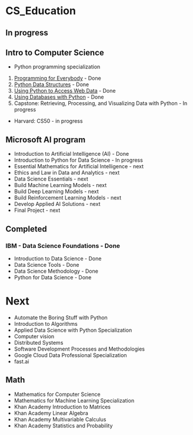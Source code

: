 # CS_Education

## In progress

## Intro to Computer Science
- Python programming specialization
1. [Programming for Everybody](https://github.com/Refugee-Studio/Education/tree/master/University%20of%20Michigan/Python/1.%20Programming%20for%20Everybody) - Done
2. [Python Data Structures](https://github.com/Refugee-Studio/Education/tree/master/University%20of%20Michigan/Python/2.%20Python%20Data%20Structures) - Done
3. [Using Python to Access Web Data](https://github.com/Refugee-Studio/Education/tree/master/University%20of%20Michigan/Python/3.%20Using%20Python%20to%20Access%20Web%20Data) - Done
4. [Using Databases with Python](https://github.com/Refugee-Studio/Education/tree/master/University%20of%20Michigan/Python/4.%20Using%20Databases%20with%20Python) - Done
5. Capstone: Retrieving, Processing, and Visualizing Data with Python - In progress
- Harvard: CS50 - in progress

## Microsoft AI program
- Introduction to Artificial Intelligence (AI) - Done
- Introduction to Python for Data Science - In progress
- Essential Mathematics for Artificial Intelligence - next
- Ethics and Law in Data and Analytics - next
- Data Science Essentials - next
- Build Machine Learning Models - next
- Build Deep Learning Models - next
- Build Reinforcement Learning Models - next
- Develop Applied AI Solutions - next
- Final Project - next

## Completed

### IBM - Data Science Foundations - Done
- Introduction to Data Science - Done
- Data Science Tools - Done
- Data Science Methodology - Done
- Python for Data Science - Done

# Next
- Automate the Boring Stuff with Python
- Introduction to Algorithms
- Applied Data Science with Python Specialization
- Computer vision
- Distributed Systems
- Software Development Processes and Methodologies
- Google Cloud Data Professional Specialization
- fast.ai

## Math
- Mathematics for Computer Science
- Mathematics for Machine Learning Specialization
- Khan Academy Introduction to Matrices
- Khan Academy Linear Algebra
- Khan Academy Multivariable Calculus
- Khan Academy Statistics and Probability
